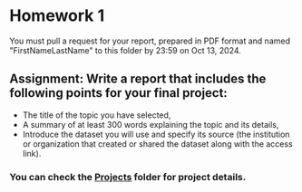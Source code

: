 # Homework 1

You must pull a request for your report, prepared in PDF format and named "FirstNameLastName" to this folder by 23:59 on Oct 13, 2024.

## Assignment: Write a report that includes the following points for your final project:

* The title of the topic you have selected,
* A summary of at least 300 words explaining the topic and its details,
* Introduce the dataset you will use and specify its source (the institution or organization that created or shared the dataset along with the access link).

### You can check the [Projects](https://github.com/mcavs/ESTUStat_2023Guz_VeriGorsellestirme/tree/main/Projeler) folder for project details.

